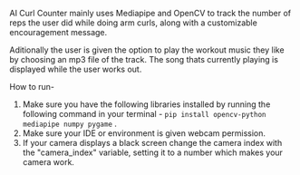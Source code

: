 AI Curl Counter mainly uses Mediapipe and OpenCV to track the number of reps the user did while doing arm curls, along with a customizable encouragement message. 

Aditionally the user is given the option to play the workout music they like by choosing an mp3 file of the track. The song thats currently playing is displayed while the user
works out.



How to run-
1. Make sure you have the following libraries installed by running the following command in your terminal - ```pip install opencv-python mediapipe numpy pygame``` .
4. Make sure your IDE or environment is given webcam permission.
5. If your camera displays a black screen change the camera index with the "camera_index" variable, setting it to a number which makes your camera work.


